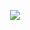 <p align="center">
<picture>
<source srcset="https://github-readme-stats.vercel.app/api?username=wumpus-js&count_private=true&show_icons=true&title_color=57F287&text_color=B8B9BF&icon_color=5865F2&border_color=2B2D31&bg_color=313338"
  media="(prefers-color-scheme: dark)"
/>
<source srcset="https://github-readme-stats.vercel.app/api?username=wumpus-js&count_private=true&show_icons=true&title_color=57F287&text_color=4E5058&icon_color=5865F2&border_color=EEEFF1&bg_color=FFFFFF" media="(prefers-color-scheme: light), (prefers-color-scheme: no-preference)" />
<img src="https://github-readme-stats.vercel.app/api?username=wumpus-js&count_private=true&show_icons=true&title_color=57F287&text_color=4E5058&icon_color=5865F2&border_color=EEEFF1&bg_color=FFFFFF" />
</picture>
</p>
